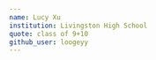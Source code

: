 ```yaml
---
name: Lucy Xu
institution: Livingston High School
quote: class of 9+10
github_user: loogeyy
---
```

